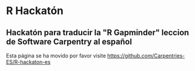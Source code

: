 # R Hackatón 
 
##  Hackatón para traducir la "R Gapminder" leccion de Software Carpentry al español

Esta página se ha movido por favor visite https://github.com/Carpentries-ES/R-hackaton-es
